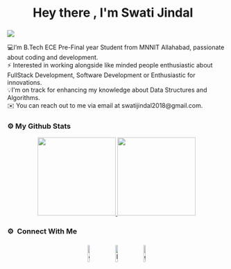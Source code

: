 <h1 align="center"> Hey there , I'm Swati Jindal <img src="https://media.giphy.com/media/hvRJCLFzcasrR4ia7z/giphy.gif" width="10px"> </br></h1>
<h3 align="center"> </h3>


![](https://raw.githubusercontent.com/halfrost/halfrost/master/icons/header_.png)
<p align="center">

</p>
<p> 
💻I’m B.Tech ECE Pre-Final year Student from MNNIT Allahabad, passionate about coding and development. </br>
⚡ Interested in working alongside like minded people enthusiastic about FullStack Development, Software Development or Enthusiastic for innovations.</br>
💡I'm on track for enhancing my knowledge about Data Structures and Algorithms. </br>
✉️ You can reach out to me via email at swatijindal2018@gmail.com.
<!---📫 How to reach me:  swatijindal2018@gmail.com </br> --->

</p>


### ⚙️ My Github Stats 
<p align="center">
<a href="https://github.com/Swatijindal08">
  <img height="180em" src="https://github-readme-stats-eight-theta.vercel.app/api?username=Swatijindal08&show_icons=true&theme=algolia&include_all_commits=true&count_private=true"/>
  <img height="180em" src="https://github-readme-stats-eight-theta.vercel.app/api/top-langs/?username=Swatijindal08&layout=compact&langs_count=8&theme=algolia"/>
</a>
</p>

### ⚙️ &nbsp;Connect With Me

<p align="center">
	<a href="https://github.com/Swatijindal08"><img alt="github" width="10%" style="padding:5px" src="https://img.icons8.com/clouds/100/000000/github.png"/></a>
	<a href="https://www.linkedin.com/in/swati-jindal-50b752205/"><img alt="linkedin" width="10%" style="padding:5px" src="https://img.icons8.com/clouds/100/000000/linkedin.png"/></a>
 <a href="mailto:swatijindal2018@gmail.com"><img alt="github" width="10%" style="padding:5px" src="https://img.icons8.com/clouds/100/000000/gmail.png"/></a>
	
</p>  
 
<!---
Swatijindal08/Swatijindal08 is a ✨ special ✨ repository because its `README.md` (this file) appears on your GitHub profile.
You can click the Preview link to take a look at your changes.
--->
